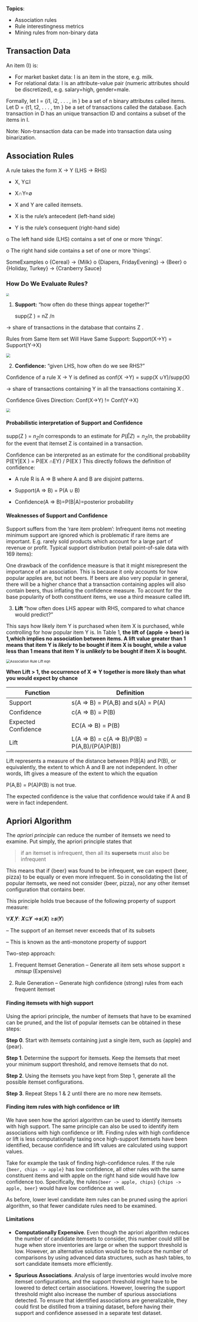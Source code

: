 **Topics**:

- Association rules
- Rule interestingness metrics
- Mining rules from non-binary data

 

## Transaction Data 

An item (I) is: 

- For market basket data: I is an item in the store, e.g. milk. 
- For relational data: I is an attribute-value pair (numeric attributes should be discretized), e.g. salary=high, gender=male. 

Formally, let I = {i1, i2, . . . , in } be a set of n binary attributes called items. Let D = {t1, t2, . . . , tm } be a set of transactions called the database. Each transaction in D has an unique transaction ID and contains a subset of the items in I. 

Note: Non-transaction data can be made into transaction data using binarization. 



## Association Rules

A rule takes the form X → Y  (LHS  → RHS)

- X, Y⊆I 

- X∩Y=∅
- X and Y are called itemsets. 
- X is the rule’s antecedent (left-hand side) 
- Y is the rule’s consequent (right-hand side) 

o The left hand side (LHS) contains a set of one or more ‘things’. 

o The right hand side contains a set of one or more ‘things’. 

SomeExamples
 o {Cereal}  → {Milk}
 o {Diapers, FridayEvening}  → {Beer}
 o {Holiday, Turkey}  →  {Cranberry Sauce} 



### How Do We Evaluate Rules?



<img src='https://annalyzin.files.wordpress.com/2016/04/association-rule-support-table.png?w=503&h=447' style="zoom:50%;" >

1. **Support:** “how often do these things appear together?” 

   supp(Z ) = nZ /n

→ share of transactions in the database that contains Z . 

Rules from Same Item set Will Have Same Support: Support(X→Y) = Support(Y→X) 

<img src="https://annalyzin.files.wordpress.com/2016/03/association-rule-support-eqn.png?w=248&h=68" style="zoom:67%;" >



2. **Confidence:** “given LHS, how often do we see RHS?”  

Confidence of a rule X → Y is defined as conf(X →Y) = supp(X ∪Y)/supp(X) 

→ share of transactions containing Y in all the transactions containing X . 

Confidence Gives Direction: Conf(X→Y) != Conf(Y→X) 

<img src="https://annalyzin.files.wordpress.com/2016/03/association-rule-confidence-eqn.png?w=527&amp;h=77" style="zoom:67%;" />



#### Probabilistic interpretation of Support and Confidence

supp(Z ) = $n_Z /n$ corresponds to an estimate for $P(\hat EZ) = n_Z /n$, the probability for the event that itemset Z is contained in a transaction. 

Confidence can be interpreted as an estimate for the conditional probability P(EY|EX ) = P(EX ∩EY) / P(EX ) This directly follows the definition of confidence: 

- A rule R is A ⇒ B where A and B are disjoint patterns. 

- Support(A ⇒ B) = P(A ∪ B) 

- Confidence(A ⇒ B)=P(B|A)=posterior probability 

  
#### Weaknesses of Support and Confidence

Support suffers from the ‘rare item problem’: Infrequent items not meeting minimum support are ignored which is problematic if rare items are important.
E.g. rarely sold products which account for a large part of revenue or profit. Typical support distribution (retail point-of-sale data with 169 items): 

One drawback of the confidence measure is that it might misrepresent the importance of an association. This is because it only accounts for how popular apples are, but not beers. If beers are also very popular in general, there will be a higher chance that a transaction containing apples will also contain beers, thus inflating the confidence measure. To account for the base popularity of both constituent items, we use a third measure called lift.



3. **Lift** “how often does LHS appear with RHS, compared to what chance would predict?” 

This says how likely item Y is purchased when item X is purchased, while controlling for how popular item Y is. In Table 1, **the lift of {apple -> beer} is 1,which implies no association between items. A lift value greater than 1 means that item Y is *likely* to be bought if item X is bought, while a value less than 1 means that item Y is *unlikely* to be bought if item X is bought.**

<img src="https://annalyzin.files.wordpress.com/2016/03/association-rule-lift-eqn.png?w=566&amp;h=80" alt="Association Rule Lift eqn" style="zoom: 67%;" />

**When Lift > 1, the occurrence of  X ⇒ Y together is more likely than what you would expect by chance** 



| Function            | Definition                                   |
| ------------------- | -------------------------------------------- |
| Support             | s(A ⇒ B) = P(A,B) and s(A) = P(A)            |
| Confidence          | c(A ⇒ B) = P(B)                              |
| Expected Confidence | EC(A ⇒ B) = P(B)                             |
| Lift                | L(A ⇒ B) = c(A ⇒ B)/P(B) = P(A,B)/(P(A)P(B)) |

Lift represents a measure of the distance between P(B|A) and P(B), or equivalently, the extent to which A and B are not independent. In other words, lift gives a measure of the extent to which the equation 

P(A,B) = P(A)P(B)  is not true. 

The expected confidence is the value that confidence would take if A and B were in fact independent.






## Apriori Algorithm

The *apriori principle* can reduce the number of itemsets we need to examine. Put simply, the apriori principle states that

> if an itemset is infrequent, then all its **supersets** must also be infrequent

This means that if {beer} was found to be infrequent, we can expect {beer, pizza} to be equally or even more infrequent. So in consolidating the list of popular itemsets, we need not consider {beer, pizza}, nor any other itemset configuration that contains beer.

This principle holds true because of the following property of support measure: 

∀𝑿,𝒀: 𝑿⊆𝒀 ⇒𝒔(𝑿) ≥𝒔(𝒀)

– The support of an itemset never exceeds that of its subsets 

– This is known as the anti-monotone property of support 



Two-step approach: 

1. Frequent Itemset Generation
    – Generate all item sets whose support ≥ 𝑚𝑖𝑛𝑠𝑢𝑝  (Expensive)

2. Rule Generation
    – Generate high confidence (strong) rules from each frequent itemset 



#### Finding itemsets with high support

Using the apriori principle, the number of itemsets that have to be examined can be pruned, and the list of popular itemsets can be obtained in these steps:

**Step 0**. Start with itemsets containing just a single item, such as {apple} and {pear}.

**Step 1**. Determine the support for itemsets. Keep the itemsets that meet your minimum support threshold, and remove itemsets that do not.

**Step 2**. Using the itemsets you have kept from Step 1, generate all the possible itemset configurations.

**Step 3**. Repeat Steps 1 & 2 until there are no more new itemsets.





#### Finding item rules with high confidence or lift

We have seen how the apriori algorithm can be used to identify itemsets with high support. The same principle can also be used to identify item associations with high confidence or lift. Finding rules with high confidence or lift is less computationally taxing once high-support itemsets have been identified, because confidence and lift values are calculated using support values.

Take for example the task of finding high-confidence rules. If the rule `{beer, chips -> apple}` has low confidence, all other rules with the same constituent items and with apple on the right hand side would have low confidence too. Specifically, the rules`{beer -> apple, chips}` `{chips -> apple, beer}` would have low confidence as well. 

As before, lower level candidate item rules can be pruned using the apriori algorithm, so that fewer candidate rules need to be examined.

 

#### Limitations

- **Computationally Expensive**. Even though the apriori algorithm reduces the number of candidate itemsets to consider, this number could still be huge when store inventories are large or when the support threshold is low. However, an alternative solution would be to reduce the number of comparisons by using advanced data structures, such as hash tables, to sort candidate itemsets more efficiently.

- **Spurious Associations**. Analysis of large inventories would involve more itemset configurations, and the support threshold might have to be lowered to detect certain associations. However, lowering the support threshold might also increase the number of spurious associations detected. To ensure that identified associations are generalizable, they could first be distilled from a training dataset, before having their support and confidence assessed in a separate test dataset.









